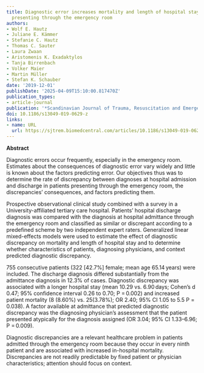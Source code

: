 ```yaml
---
title: Diagnostic error increases mortality and length of hospital stay in patients
  presenting through the emergency room
authors:
- Wolf E. Hautz
- Juliane E. Kämmer
- Stefanie C. Hautz
- Thomas C. Sauter
- Laura Zwaan
- Aristomenis K. Exadaktylos
- Tanja Birrenbach
- Volker Maier
- Martin Müller
- Stefan K. Schauber
date: '2019-12-01'
publishDate: '2025-04-09T15:10:00.817470Z'
publication_types:
- article-journal
publication: '*Scandinavian Journal of Trauma, Resuscitation and Emergency Medicine*'
doi: 10.1186/s13049-019-0629-z
links:
- name: URL
  url: https://sjtrem.biomedcentral.com/articles/10.1186/s13049-019-0629-z
---
```


**Abstract**

Diagnostic errors occur frequently, especially in the emergency room. Estimates about the consequences of diagnostic error vary widely and little is known about the factors predicting error. Our objectives thus was to determine the rate of discrepancy between diagnoses at hospital admission and discharge in patients presenting through the emergency room, the discrepancies’ consequences, and factors predicting them.

Prospective observational clinical study combined with a survey in a University-affiliated tertiary care hospital. Patients’ hospital discharge diagnosis was compared with the diagnosis at hospital admittance through the emergency room and classified as similar or discrepant according to a predefined scheme by two independent expert raters. Generalized linear mixed-effects models were used to estimate the effect of diagnostic discrepancy on mortality and length of hospital stay and to determine whether characteristics of patients, diagnosing physicians, and context predicted diagnostic discrepancy.

755 consecutive patients (322 [42.7%] female; mean age 65.14 years) were included.
The discharge diagnosis differed substantially from the admittance diagnosis in 12.3% of cases. Diagnostic discrepancy was associated with a longer hospital stay (mean 10.29 vs. 6.90 days; Cohen’s d 0.47; 95% confidence interval 0.26 to 0.70; P = 0.002) and increased patient mortality (8 (8.60%) vs. 25(3.78%); OR 2.40; 95% CI 1.05 to 5.5 P = 0.038). A factor available at admittance that predicted diagnostic discrepancy was the diagnosing physician’s assessment that the patient presented atypically for the diagnosis assigned (OR 3.04; 95% CI 1.33–6.96; P = 0.009).

Diagnostic discrepancies are a relevant healthcare problem in patients admitted through the emergency room because they occur in every ninth patient and are associated with increased in-hospital mortality. Discrepancies are not readily predictable by fixed patient or physician characteristics; attention should focus on context.

